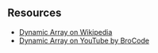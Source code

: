 ## Resources
- [Dynamic Array on Wikipedia](https://en.wikipedia.org/wiki/Dynamic_array)
- [Dynamic Array on YouTube by BroCode](https://www.youtube.com/watch?v=jzJlq35dQII)